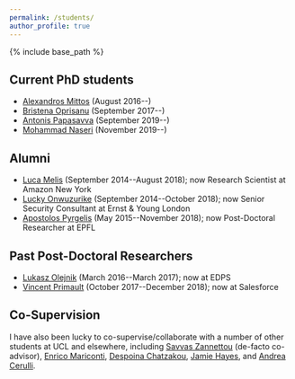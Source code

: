 ```yaml
---
permalink: /students/
author_profile: true
---
```


{% include base_path %}

## Current PhD students
-   [Alexandros Mittos](http://mittos.me/) (August 2016--)
-   [Bristena Oprisanu](https://www.bristenaop.com/) (September 2017--)
-	[Antonis Papasavva](http://www0.cs.ucl.ac.uk/people/A.Papasavva.html) (September 2019--)
-	[Mohammad Naseri](https://www.linkedin.com/in/mohammad-naseri-2329ba109) (November 2019--)

## Alumni
-   [Luca Melis](https://lucamelis.github.io/) (September 2014--August 2018); now Research Scientist at Amazon New York
-   [Lucky Onwuzurike](https://luckenzo.github.io/) (September 2014--October 2018); now Senior Security Consultant at Ernst & Young London
-   [Apostolos Pyrgelis](https://mex2meou.github.io/webpage/) (May 2015--November 2018); now Post-Doctoral Researcher at EPFL


## Past Post-Doctoral Researchers
-   [Lukasz Olejnik](https://lukaszolejnik.com/) (March 2016--March 2017); now at EDPS
-   [Vincent Primault](http://www.cs.ucl.ac.uk/people/V.Primault.html/) (October 2017--December 2018); now at Salesforce


## Co-Supervision
I have also been lucky to co-supervise/collaborate with a number of other students at UCL and elsewhere, including [Savvas Zannettou](https://netsysci.cut.ac.cy/savvas.zannettou/) (de-facto co-advisor), [Enrico Mariconti](http://www0.cs.ucl.ac.uk/staff/E.Mariconti/), [Despoina Chatzakou](http://oswinds.csd.auth.gr/people/despoina-chatzakou), [Jamie Hayes](http://www.homepages.ucl.ac.uk/~ucabaye/), and [Andrea Cerulli](https://andreacerulli.github.io/).
